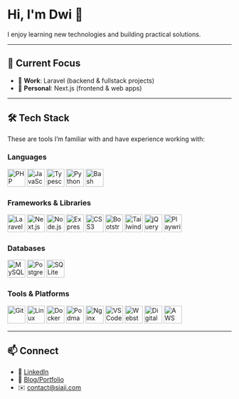 # Hi, I'm Dwi 👋

I enjoy learning new technologies and building practical solutions.

---

## 🎯 Current Focus
- 💼 **Work**: Laravel (backend & fullstack projects)  
- 🌱 **Personal**: Next.js (frontend & web apps)

---

## 🛠 Tech Stack
These are tools I’m familiar with and have experience working with:

### Languages
<p>
    <img src="https://cdn.jsdelivr.net/gh/devicons/devicon/icons/php/php-original.svg" width="40" height="40" alt="PHP"/>
    <img src="https://cdn.jsdelivr.net/gh/devicons/devicon/icons/javascript/javascript-original.svg" width="40" height="40" alt="JavaScript"/>
    <img src="https://cdn.jsdelivr.net/gh/devicons/devicon@latest/icons/typescript/typescript-original.svg" height="40" alt="Typescript"/>
    <img src="https://cdn.jsdelivr.net/gh/devicons/devicon/icons/python/python-original.svg" width="40" height="40" alt="Python"/>
    <img src="https://cdn.jsdelivr.net/gh/devicons/devicon/icons/bash/bash-original.svg" width="40" height="40" alt="Bash"/>
</p>

### Frameworks & Libraries
<p>
    <img src="https://cdn.jsdelivr.net/gh/devicons/devicon@latest/icons/laravel/laravel-original.svg" width="40" height="40" alt="Laravel"/>
    <img src="https://cdn.jsdelivr.net/gh/devicons/devicon/icons/nextjs/nextjs-original.svg" width="40" height="40" alt="Next.js"/>
    <img src="https://cdn.jsdelivr.net/gh/devicons/devicon/icons/nodejs/nodejs-original.svg" width="40" height="40" alt="Node.js"/>
    <img src="https://cdn.jsdelivr.net/gh/devicons/devicon/icons/express/express-original.svg" width="40" height="40" alt="Express"/>
    <img src="https://cdn.jsdelivr.net/gh/devicons/devicon/icons/css3/css3-original.svg" width="40" height="40" alt="CSS3"/>
    <img src="https://cdn.jsdelivr.net/gh/devicons/devicon/icons/bootstrap/bootstrap-original.svg" width="40" height="40" alt="Bootstrap"/>
    <img src="https://cdn.jsdelivr.net/gh/devicons/devicon@latest/icons/tailwindcss/tailwindcss-original.svg" height="40" alt="Tailwind CSS"/>
    <img src="https://cdn.jsdelivr.net/gh/devicons/devicon@latest/icons/jquery/jquery-original.svg" height="40" alt="jQuery"/>
    <img src="https://cdn.jsdelivr.net/gh/devicons/devicon/icons/playwright/playwright-original.svg" width="40" height="40" alt="Playwright"/>
</p>

### Databases
<p>
    <img src="https://cdn.jsdelivr.net/gh/devicons/devicon/icons/mysql/mysql-original.svg" width="40" height="40" alt="MySQL"/>
    <img src="https://cdn.jsdelivr.net/gh/devicons/devicon/icons/postgresql/postgresql-original.svg" width="40" height="40" alt="PostgreSQL"/>
    <img src="https://cdn.jsdelivr.net/gh/devicons/devicon/icons/sqlite/sqlite-original.svg" width="40" height="40" alt="SQLite"/>
</p>

### Tools & Platforms
<p>
    <img src="https://cdn.jsdelivr.net/gh/devicons/devicon/icons/git/git-original.svg" width="40" height="40" alt="Git"/>
    <img src="https://cdn.jsdelivr.net/gh/devicons/devicon/icons/linux/linux-original.svg" width="40" height="40" alt="Linux"/>
    <img src="https://cdn.jsdelivr.net/gh/devicons/devicon/icons/docker/docker-original.svg" width="40" height="40" alt="Docker"/>
    <img src="https://cdn.jsdelivr.net/gh/devicons/devicon/icons/podman/podman-original.svg" width="40" height="40" alt="Podman"/>
    <img src="https://cdn.jsdelivr.net/gh/devicons/devicon/icons/nginx/nginx-original.svg" width="40" height="40" alt="Nginx"/>
    <img src="https://cdn.jsdelivr.net/gh/devicons/devicon/icons/vscode/vscode-original.svg" width="40" height="40" alt="VS Code"/>
    <img src="https://cdn.jsdelivr.net/gh/devicons/devicon@latest/icons/webstorm/webstorm-original.svg"  width="40" height="40" alt="Webstorm"/>
    <img src="https://cdn.jsdelivr.net/gh/devicons/devicon@latest/icons/digitalocean/digitalocean-original-wordmark.svg" width="40" height="40" alt="Digitalocean"/>
    <img src="https://cdn.jsdelivr.net/gh/devicons/devicon@latest/icons/amazonwebservices/amazonwebservices-original-wordmark.svg" width="40" height="40" alt="AWS"/>
</p>

---

## 📫 Connect
- 💼 [LinkedIn](https://www.linkedin.com/in/dwi-aji/)  
- 📝 [Blog/Portfolio](https://siaji.com)  
- ✉️ [contact@siaji.com](mailto:contact@siaji.com)  
